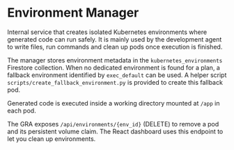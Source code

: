 # Environment Manager

Internal service that creates isolated Kubernetes environments where generated code can run safely. It is mainly used by the development agent to write files, run commands and clean up pods once execution is finished.

The manager stores environment metadata in the `kubernetes_environments` Firestore collection. When no dedicated environment is found for a plan, a fallback environment identified by `exec_default` can be used. A helper script `scripts/create_fallback_environment.py` is provided to create this fallback pod.

Generated code is executed inside a working directory mounted at `/app` in each pod.

The GRA exposes `/api/environments/{env_id}` (DELETE) to remove a pod and its persistent volume claim. The React dashboard uses this endpoint to let you clean up environments.
